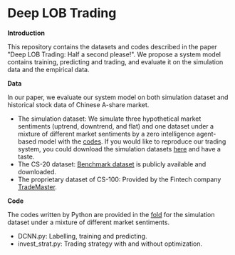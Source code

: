 # Deep LOB Trading

**Introduction**

This repository contains the datasets and codes described in the paper "Deep LOB Trading: Half a second please!". We propose a system model contains training, predicting and trading, and evaluate it on the simulation data and the empirical data.

**Data**

In our paper, we evaluate our system model on both simulation dataset and historical stock data of Chinese A-share market.

- The simulation dataset: We simulate three hypothetical market sentiments (uptrend, downtrend, and flat) and one dataset under a mixture of different market sentiments by a zero intelligence agent-based model with the [codes](https://github.com/JackBenny39/pyziabm). If you would like to reproduce our trading system, you could download the simulation datasets [here](https://drive.google.com/drive/folders/1gQw7WtzuEdF2yMlgO9cC66brJ4MUtPl9?usp=sharing) and have a taste.
- The CS-20 dataset: [Benchmark dataset](https://github.com/hkgsas/LOB) is publicly available and downloaded.
- The proprietary dataset of CS-100: Provided by the Fintech company [TradeMaster](https://www.trademastertech.com).

**Code**

The codes written by Python are provided in the [fold](Code) for the simulation dataset under a mixture of different market sentiments.

- DCNN.py: Labelling, training and predicting.
- invest_strat.py: Trading strategy with and without optimization.

